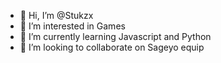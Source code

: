 - 👋 Hi, I’m @Stukzx
- 👀 I’m interested in Games
- 🌱 I’m currently learning Javascript and Python
- 💞️ I’m looking to collaborate on Sageyo equip


